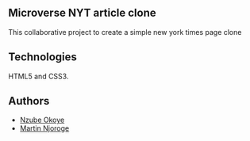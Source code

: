 ## Microverse NYT article clone
This collaborative project to create a simple new york times page clone

## Technologies
HTML5 and CSS3.

## Authors
- [Nzube Okoye](https://github.com/zubiix)
- [Martin Njoroge ](https://github.com/kwizl)
